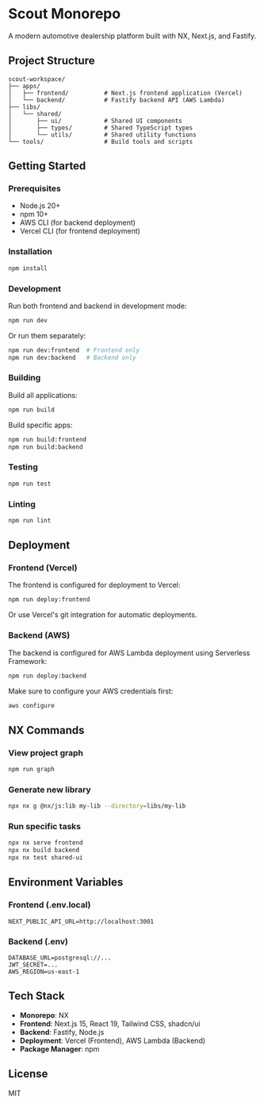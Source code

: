 # Scout Monorepo

A modern automotive dealership platform built with NX, Next.js, and Fastify.

## Project Structure

```
scout-workspace/
├── apps/
│   ├── frontend/          # Next.js frontend application (Vercel)
│   └── backend/           # Fastify backend API (AWS Lambda)
├── libs/
│   └── shared/
│       ├── ui/            # Shared UI components
│       ├── types/         # Shared TypeScript types
│       └── utils/         # Shared utility functions
└── tools/                 # Build tools and scripts
```

## Getting Started

### Prerequisites

- Node.js 20+
- npm 10+
- AWS CLI (for backend deployment)
- Vercel CLI (for frontend deployment)

### Installation

```bash
npm install
```

### Development

Run both frontend and backend in development mode:

```bash
npm run dev
```

Or run them separately:

```bash
npm run dev:frontend  # Frontend only
npm run dev:backend   # Backend only
```

### Building

Build all applications:

```bash
npm run build
```

Build specific apps:

```bash
npm run build:frontend
npm run build:backend
```

### Testing

```bash
npm run test
```

### Linting

```bash
npm run lint
```

## Deployment

### Frontend (Vercel)

The frontend is configured for deployment to Vercel:

```bash
npm run deploy:frontend
```

Or use Vercel's git integration for automatic deployments.

### Backend (AWS)

The backend is configured for AWS Lambda deployment using Serverless Framework:

```bash
npm run deploy:backend
```

Make sure to configure your AWS credentials first:

```bash
aws configure
```

## NX Commands

### View project graph

```bash
npm run graph
```

### Generate new library

```bash
npx nx g @nx/js:lib my-lib --directory=libs/my-lib
```

### Run specific tasks

```bash
npx nx serve frontend
npx nx build backend
npx nx test shared-ui
```

## Environment Variables

### Frontend (.env.local)

```env
NEXT_PUBLIC_API_URL=http://localhost:3001
```

### Backend (.env)

```env
DATABASE_URL=postgresql://...
JWT_SECRET=...
AWS_REGION=us-east-1
```

## Tech Stack

- **Monorepo**: NX
- **Frontend**: Next.js 15, React 19, Tailwind CSS, shadcn/ui
- **Backend**: Fastify, Node.js
- **Deployment**: Vercel (Frontend), AWS Lambda (Backend)
- **Package Manager**: npm

## License

MIT